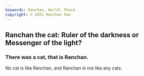 ```yaml
---
keywords: Ranchan, World, Peace
Copyright: © 2021 Ranchan Ran
---
```


## Ranchan the cat: Ruler of the darkness or Messenger of the light?

### There was a cat, that is Ranchan. 
No cat is like Ranchan, and Ranchan is not like any cats.

